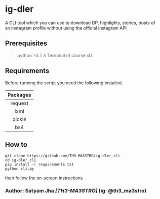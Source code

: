 # ig-dler

A CLI tool which you can use to download DP, highlights, stories, posts of an instagram
profile without using the official instagram API

## __Prerequisites__

> python >3.7
> A Terminal of course xD

## __Requirements__

Before running the script you need the following installed.

Packages|
:---:|
request|
lxml|
pickle|
bs4|

## How to

```
git clone https://github.com/TH3-MA3STRO/ig-dler_cli
cd ig-dler_cli
pip install -r requirements.txt
python cli.py
```

then follow the on-screen instructions

### Author: **Satyam Jha _[TH3-MA3STRO]_** (ig: @th3_ma3stro)
